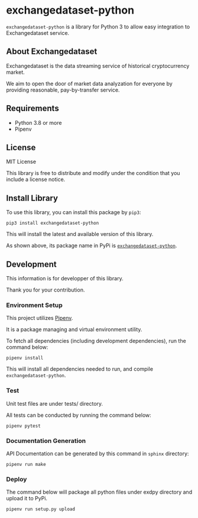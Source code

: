 # exchangedataset-python

`exchangedataset-python` is a library for Python 3 to allow easy integration to Exchangedataset service.

## About Exchangedataset

Exchangedataset is the data streaming service of historical cryptocurrency market.

We aim to open the door of market data analyzation for everyone by providing reasonable, pay-by-transfer service.

## Requirements

- Python 3.8 or more
- Pipenv

## License

MIT License

This library is free to distribute and modify under the condition that you include a license notice.

## Install Library

To use this library, you can install this package by `pip3`:

```shell
pip3 install exchangedataset-python
```

This will install the latest and available version of this library.

As shown above, its package name in PyPi is [`exchangedataset-python`](https://pypi.org/project/exchangedataset-python/).

## Development

This information is for developper of this library.

Thank you for your contribution.

### Environment Setup

This project utilizes [Pipenv](https://pypi.org/project/pipenv/).

It is a package managing and virtual environment utility.

To fetch all dependencies (including development dependencies), run the command below:

```shell
pipenv install
```

This will install all dependencies needed to run, and compile `exchangedataset-python`.

### Test

Unit test files are under tests/ directory.

All tests can be conducted by running the command below:

```shell
pipenv pytest
```

### Documentation Generation

API Documentation can be generated by this command in `sphinx` directory:

```shell
pipenv run make
```

### Deploy

The command below will package all python files under exdpy directory and upload it to PyPi.

```shell
pipenv run setup.py upload
```
